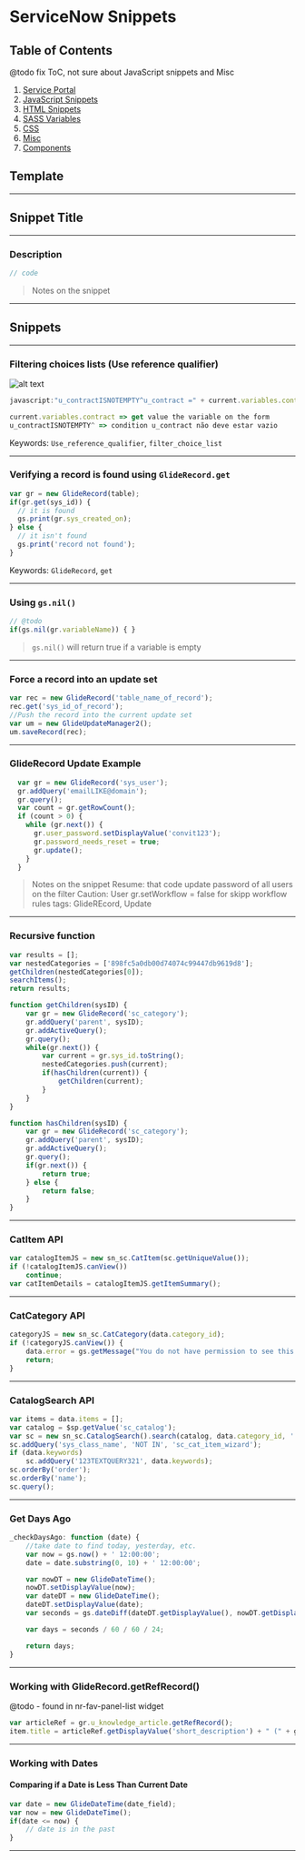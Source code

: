 # ServiceNow Snippets

## Table of Contents
@todo fix ToC, not sure about JavaScript snippets and Misc
1. [Service Portal](docs/service_portal.md)
1. [JavaScript Snippets](docs/javascript.md)
1. [HTML Snippets](docs/html_snippets.md)
1. [SASS Variables](docs/sass_variables.md)
1. [CSS](docs/css.md)
1. [Misc](docs/misc.md)
1. [Components](docs/components/components.md)

## Template

----

## Snippet Title
---
### Description

```js
// code
```

> Notes on the snippet

----

## Snippets

---

### Filtering choices lists (Use reference qualifier)

![alt text](https://i.imgur.com/gfBXiYs.png)

```js
javascript:"u_contractISNOTEMPTY^u_contract =" + current.variables.contract

current.variables.contract => get value the variable on the form
u_contractISNOTEMPTY^ => condition u_contract não deve estar vazio
```

Keywords: `Use_reference_qualifier`, `filter_choice_list`

---

### Verifying a record is found using `GlideRecord.get`
```js
var gr = new GlideRecord(table);
if(gr.get(sys_id)) {
  // it is found
  gs.print(gr.sys_created_on);
} else {
  // it isn't found
  gs.print('record not found');
}
```
Keywords: `GlideRecord`, `get`

----

### Using `gs.nil()`
```js
// @todo
if(gs.nil(gr.variableName)) { }
```
> `gs.nil()` will return true if a variable is empty

----

### Force a record into an update set
```js
var rec = new GlideRecord('table_name_of_record');
rec.get('sys_id_of_record');
//Push the record into the current update set   
var um = new GlideUpdateManager2();
um.saveRecord(rec);
```
---
### GlideRecord Update Example

```js 
  var gr = new GlideRecord('sys_user');
  gr.addQuery('emailLIKE@domain');
  gr.query();
  var count = gr.getRowCount();
  if (count > 0) {
    while (gr.next()) {
      gr.user_password.setDisplayValue('convit123');
      gr.password_needs_reset = true;
      gr.update();
    }
  }
```

> Notes on the snippet
Resume: that code update password of all users on the filter
Caution: User gr.setWorkflow = false for skipp workflow rules
tags: GlideREcord, Update
----

### Recursive function
```js
var results = [];
var nestedCategories = ['898fc5a0db00d74074c99447db9619d8'];
getChildren(nestedCategories[0]);
searchItems();
return results;

function getChildren(sysID) {
    var gr = new GlideRecord('sc_category');
    gr.addQuery('parent', sysID);
    gr.addActiveQuery();
    gr.query();
    while(gr.next()) {
        var current = gr.sys_id.toString();
        nestedCategories.push(current);
        if(hasChildren(current)) {
            getChildren(current);
        }
    }
}

function hasChildren(sysID) {
    var gr = new GlideRecord('sc_category');
    gr.addQuery('parent', sysID);
    gr.addActiveQuery();
    gr.query();
    if(gr.next()) {
        return true;
    } else {
        return false;
    }
}
```

----

### CatItem API
```js
var catalogItemJS = new sn_sc.CatItem(sc.getUniqueValue());
if (!catalogItemJS.canView())
    continue;
var catItemDetails = catalogItemJS.getItemSummary();
```

----

### CatCategory API
```js
categoryJS = new sn_sc.CatCategory(data.category_id);
if (!categoryJS.canView()) {
    data.error = gs.getMessage("You do not have permission to see this category");
    return;
}
```

----

### CatalogSearch API
```js
var items = data.items = [];
var catalog = $sp.getValue('sc_catalog');
var sc = new sn_sc.CatalogSearch().search(catalog, data.category_id, '', false, options.depth_search);
sc.addQuery('sys_class_name', 'NOT IN', 'sc_cat_item_wizard');
if (data.keywords)
    sc.addQuery('123TEXTQUERY321', data.keywords);
sc.orderBy('order');
sc.orderBy('name');
sc.query();
```

----

### Get Days Ago
```js
_checkDaysAgo: function (date) {
    //take date to find today, yesterday, etc.
    var now = gs.now() + ' 12:00:00';
    date = date.substring(0, 10) + ' 12:00:00';

    var nowDT = new GlideDateTime();
    nowDT.setDisplayValue(now);
    var dateDT = new GlideDateTime();
    dateDT.setDisplayValue(date);
    var seconds = gs.dateDiff(dateDT.getDisplayValue(), nowDT.getDisplayValue(), true);

    var days = seconds / 60 / 60 / 24;

    return days;
}
```

---

### Working with GlideRecord.getRefRecord()
@todo - found in nr-fav-panel-list widget
```js
var articleRef = gr.u_knowledge_article.getRefRecord();
item.title = articleRef.getDisplayValue('short_description') + " (" + gr.getDisplayValue('u_knowledge_article') + ")";
```


---

### Working with Dates


#### Comparing if a Date is Less Than Current Date
```js
var date = new GlideDateTime(date_field);
var now = new GlideDateTime();
if(date <= now) {
    // date is in the past
}
```


---
